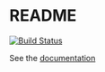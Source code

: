 # README #

[![Build Status](https://travis-ci.org/breautek/storm.svg?branch=master)](https://travis-ci.org/breautek/storm)

See the [documentation](https://breautek.github.io/storm/)
